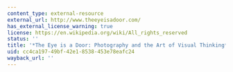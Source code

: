 ```yaml
---
content_type: external-resource
external_url: http://www.theeyeisadoor.com/
has_external_license_warning: true
license: https://en.wikipedia.org/wiki/All_rights_reserved
status: ''
title: '*The Eye is a Door: Photography and the Art of Visual Thinking*'
uid: cc4ca197-49bf-42e1-8538-453e78eafc24
wayback_url: ''
---
```

